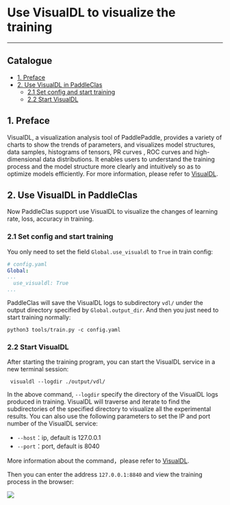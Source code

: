 # Use VisualDL to visualize the training

---

## Catalogue

* [1. Preface](#1)
* [2. Use VisualDL in PaddleClas](#2)
    * [2.1 Set config and start training](#2.1)
    * [2.2 Start VisualDL](#2.2)

<a name='1'></a>
## 1. Preface
VisualDL, a visualization analysis tool of PaddlePaddle, provides a variety of charts to show the trends of parameters, and visualizes model structures, data samples, histograms of tensors, PR curves , ROC curves and high-dimensional data distributions. It enables users to understand the training process and the model structure more clearly and intuitively so as to optimize models efficiently. For more information, please refer to [VisualDL](https://github.com/PaddlePaddle/VisualDL/).

<a name='2'></a>
## 2. Use VisualDL in PaddleClas
Now PaddleClas support use VisualDL to visualize the changes of learning rate, loss, accuracy in training.

<a name='2.1'></a>
### 2.1 Set config and start training
You only need to set the field `Global.use_visualdl` to `True` in train config:

```yaml
# config.yaml
Global:
...
  use_visualdl: True
...
```

PaddleClas will save the VisualDL logs to subdirectory `vdl/` under the output directory specified by `Global.output_dir`. And then you just need to start training normally:

```shell
python3 tools/train.py -c config.yaml
```

<a name='2.2'></a>
### 2.2 Start VisualDL
After starting the training program, you can start the VisualDL service in a new terminal session:

```shell
 visualdl --logdir ./output/vdl/
```

In the above command, `--logdir` specify the directory of the VisualDL logs produced in training. VisualDL will traverse and iterate to find the subdirectories of the specified directory to visualize all the experimental results. You can also use the following parameters to set the IP and port number of the VisualDL service:

* `--host`：ip, default is 127.0.0.1
* `--port`：port, default is 8040

More information about the command，please refer to [VisualDL](https://github.com/PaddlePaddle/VisualDL/blob/develop/README.md#2-launch-panel).

Then you can enter the address `127.0.0.1:8840` and view the training process in the browser:


![](../../images/VisualDL/train_loss.png)

